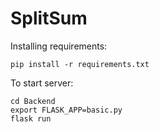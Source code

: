 # SplitSum

Installing requirements:
```
pip install -r requirements.txt
```
To start server:
```
cd Backend
export FLASK_APP=basic.py
flask run
```
